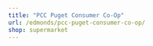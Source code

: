 ```yaml
---
title: "PCC Puget Consumer Co-Op"
url: /edmonds/pcc-puget-consumer-co-op/
shop: supermarket
---
```

